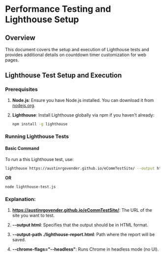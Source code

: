 # Performance Testing and Lighthouse Setup

## Overview

This document covers the setup and execution of Lighthouse tests and provides additional details on countdown timer customization for web pages.

## Lighthouse Test Setup and Execution

### Prerequisites

1. **Node.js**: Ensure you have Node.js installed. You can download it from [nodejs.org](https://nodejs.org/).

2. **Lighthouse**: Install Lighthouse globally via npm if you haven’t already:

    ```bash
    npm install -g lighthouse
    ```

### Running Lighthouse Tests

#### Basic Command

To run a this Lighthouse test, use:

```bash
lighthouse https://austinrgovender.github.io/eCommTestSite/ --output html --output-path ./lighthouse-report.html --chrome-flags="--headless" 
```

**OR**

```bash
node lighthouse-test.js
```

### Explanation:

1. **https://austinrgovender.github.io/eCommTestSite/**: The URL of the site you want to test.

2. **--output html**: Specifies that the output should be in HTML format.

3. **--output-path ./lighthouse-report.html**: Path where the report will be saved.

4. **--chrome-flags="--headless"**: Runs Chrome in headless mode (no UI).
